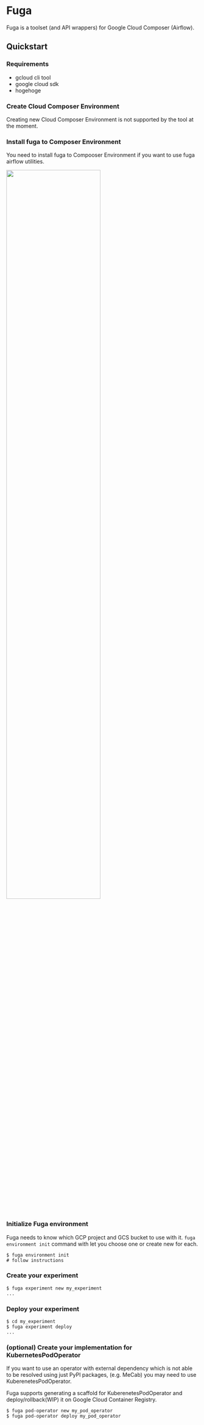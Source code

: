 # Fuga

Fuga is a toolset (and API wrappers) for Google Cloud Composer (Airflow).

## Quickstart

### Requirements

- gcloud cli tool
- google cloud sdk
- hogehoge

### Create Cloud Composer Environment

Creating new Cloud Composer Environment is not supported by the tool at
the moment.

### Install fuga to Composer Environment

You need to install fuga to Compooser Environment if you want to use
fuga airflow utilities.

<img src="https://cdn-ak.f.st-hatena.com/images/fotolife/a/ayemos/20190822/20190822175602.jpg" width="70%">

### Initialize Fuga environment

Fuga needs to know which GCP project and GCS bucket to use with it.
`fuga environment init` command with let you choose one or create new for each.

```
$ fuga environment init
# follow instructions
```

### Create your experiment

```
$ fuga experiment new my_experiment
...
```

### Deploy your experiment

```
$ cd my_experiment
$ fuga experiment deploy
...
```

### (optional) Create your implementation for KubernetesPodOperator
If you want to use an operator with external dependency which is not
able to be resolved using just PyPI packages, (e.g. MeCab) you may need
to use KuberenetesPodOperator.

Fuga supports generating a scaffold for KuberenetesPodOperator and deploy/rollback(WIP) it on Google Cloud Container Registry.


```
$ fuga pod-operator new my_pod_operator
$ fuga pod-operator deploy my_pod_operator
```
```

